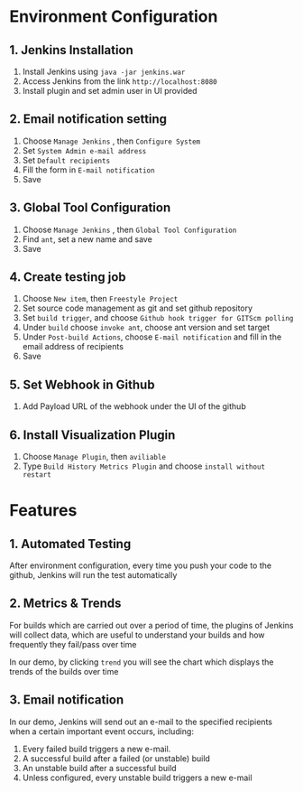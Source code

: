 # Environment Configuration 

## 1. Jenkins Installation
1. Install Jenkins using `java -jar jenkins.war`
2. Access Jenkins from the link `http://localhost:8080`
3. Install plugin and set admin user in UI provided

## 2. Email notification setting
1. Choose `Manage Jenkins` , then `Configure System`
2. Set `System Admin e-mail address`
3. Set `Default recipients`
4. Fill the form in `E-mail notification`
5. Save

## 3. Global Tool Configuration
1. Choose `Manage Jenkins` , then `Global Tool Configuration`
2. Find `ant`, set a new name and save
3. Save

## 4. Create testing job
1. Choose `New item`, then `Freestyle Project`
2. Set source code management as git and set github repository
3. Set `build trigger`, and choose `Github hook trigger for GITScm polling`
4. Under `build` choose `invoke ant`, choose ant version and set target
5. Under `Post-build Actions`, choose `E-mail notification` and fill in the email address of recipients
6. Save

## 5. Set Webhook in Github
1. Add Payload URL of the webhook under the UI of the github

## 6. Install Visualization Plugin
1. Choose `Manage Plugin`, then `aviliable`
2. Type `Build History Metrics Plugin` and choose `install without restart`

# Features
## 1. Automated Testing
After environment configuration, every time you push your code to the github, Jenkins will run the test automatically

## 2. Metrics & Trends
For builds which are carried out over a period of time, the plugins of Jenkins will collect data, which are useful to understand your builds and how frequently they fail/pass over time

In our demo, by clicking `trend` you will see the chart which displays the trends of the builds over time

## 3. Email notification
In our demo, Jenkins will send out an e-mail to the specified recipients when a certain important event occurs, including:

1. Every failed build triggers a new e-mail.
2. A successful build after a failed (or unstable) build
3. An unstable build after a successful build
4. Unless configured, every unstable build triggers a new e-mail 

